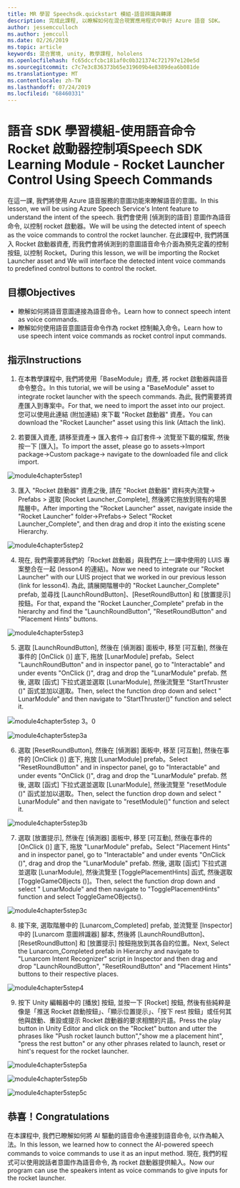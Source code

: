 ```yaml
---
title: MR 學習 Speechsdk.quickstart 模組-語音辨識與轉譯
description: 完成此課程, 以瞭解如何在混合現實應用程式中執行 Azure 語音 SDK。
author: jessemcculloch
ms.author: jemccull
ms.date: 02/26/2019
ms.topic: article
keywords: 混合實境, unity, 教學課程, hololens
ms.openlocfilehash: fc65dccfcbc181af0c0b321374c721797e120e5d
ms.sourcegitcommit: c7c7e3c836373b65e319609b4e8389dea6b081de
ms.translationtype: MT
ms.contentlocale: zh-TW
ms.lasthandoff: 07/24/2019
ms.locfileid: "68460331"
---
```

# <a name="speech-sdk-learning-module---rocket-launcher-control-using-speech-commands"></a><span data-ttu-id="43f35-104">語音 SDK 學習模組-使用語音命令 Rocket 啟動器控制項</span><span class="sxs-lookup"><span data-stu-id="43f35-104">Speech SDK Learning Module - Rocket Launcher Control Using Speech Commands</span></span>

<span data-ttu-id="43f35-105">在這一課, 我們將使用 Azure 語音服務的意圖功能來瞭解語音的意圖。</span><span class="sxs-lookup"><span data-stu-id="43f35-105">In this lesson, we will be using Azure Speech Service's Intent feature to understand the intent of the speech.</span></span> <span data-ttu-id="43f35-106">我們會使用 [偵測到的語音] 意圖作為語音命令, 以控制 rocket 啟動器。</span><span class="sxs-lookup"><span data-stu-id="43f35-106">We will be using the detected intent of speech as the voice commands to control the rocket launcher.</span></span> <span data-ttu-id="43f35-107">在此課程中, 我們將匯入 Rocket 啟動器資產, 而我們會將偵測到的意圖語音命令介面為預先定義的控制按鈕, 以控制 Rocket。</span><span class="sxs-lookup"><span data-stu-id="43f35-107">During this lesson, we will be importing the Rocket Launcher asset and We will interface the detected intent voice commands to predefined control buttons to control the rocket.</span></span> 

## <a name="objectives"></a><span data-ttu-id="43f35-108">目標</span><span class="sxs-lookup"><span data-stu-id="43f35-108">Objectives</span></span>

- <span data-ttu-id="43f35-109">瞭解如何將語音意圖連接為語音命令。</span><span class="sxs-lookup"><span data-stu-id="43f35-109">Learn how to connect speech intent as voice commands.</span></span>
- <span data-ttu-id="43f35-110">瞭解如何使用語音意圖語音命令作為 rocket 控制輸入命令。</span><span class="sxs-lookup"><span data-stu-id="43f35-110">Learn how to use speech intent voice commands as rocket control input commands.</span></span>

## <a name="instructions"></a><span data-ttu-id="43f35-111">指示</span><span class="sxs-lookup"><span data-stu-id="43f35-111">Instructions</span></span>
1. <span data-ttu-id="43f35-112">在本教學課程中, 我們將使用「BaseModule」資產, 將 rocket 啟動器與語音命令整合。</span><span class="sxs-lookup"><span data-stu-id="43f35-112">In this tutorial, we will be using a "BaseModule" asset to integrate rocket launcher with the speech commands.</span></span> <span data-ttu-id="43f35-113">為此, 我們需要將資產匯入到專案中。</span><span class="sxs-lookup"><span data-stu-id="43f35-113">For that, we need to import the asset into our project.</span></span> <span data-ttu-id="43f35-114">您可以使用此連結 (附加連結) 來下載 "Rocket 啟動器" 資產。</span><span class="sxs-lookup"><span data-stu-id="43f35-114">You can download the "Rocket Launcher" asset using this link (Attach the link).</span></span> 

2. <span data-ttu-id="43f35-115">若要匯入資產, 請移至資產-> 匯入套件-> 自訂套件-> 流覽至下載的檔案, 然後按一下 [匯入]。</span><span class="sxs-lookup"><span data-stu-id="43f35-115">To import the asset, please go to assets->Import package->Custom package-> navigate to the downloaded file and click import.</span></span>

![module4chapter5step1](images/module4chapter5step1.PNG)

3. <span data-ttu-id="43f35-117">匯入 "Rocket 啟動器" 資產之後, 請在 "Rocket 啟動器" 資料夾內流覽-> Prefabs > 選取 [Rocket Launcher_Complete], 然後將它拖放到現有的場景階層中。</span><span class="sxs-lookup"><span data-stu-id="43f35-117">After importing the "Rocket Launcher" asset, navigate inside the "Rocket Launcher" folder->Prefabs-> Select "Rocket Launcher_Complete", and then drag and drop it into the existing scene Hierarchy.</span></span>

![module4chapter5step2](images/module4chapter5step2.PNG)

4. <span data-ttu-id="43f35-119">現在, 我們需要將我們的「Rocket 啟動器」與我們在上一課中使用的 LUIS 專案整合在一起 (lesson4 的連結)。</span><span class="sxs-lookup"><span data-stu-id="43f35-119">Now we need to integrate our "Rocket Launcher" with our LUIS project that we worked in our previous lesson (link for lesson4).</span></span> <span data-ttu-id="43f35-120">為此, 請展開階層中的 "Rocket Launcher_Complete" prefab, 並尋找 [LaunchRoundButton]、[ResetRoundButton] 和 [放置提示] 按鈕。</span><span class="sxs-lookup"><span data-stu-id="43f35-120">For that, expand the "Rocket Launcher_Complete" prefab in the hierarchy and find the "LaunchRoundButton", "ResetRoundButton" and "Placement Hints" buttons.</span></span>

![module4chapter5step3](images/module4chapter5step3.PNG)

5. <span data-ttu-id="43f35-122">選取 [LaunchRoundButton], 然後在 [偵測器] 面板中, 移至 [可互動], 然後在事件的 [OnClick ()] 底下, 拖放 [LunarModule] prefab。</span><span class="sxs-lookup"><span data-stu-id="43f35-122">Select "LaunchRoundButton" and in inspector panel, go to "Interactable" and under events "OnClick ()", drag and drop the "LunarModule" prefab.</span></span> <span data-ttu-id="43f35-123">然後, 選取 [函式] 下拉式選並選取 [LunarModule], 然後流覽至 "StartThruster ()" 函式並加以選取。</span><span class="sxs-lookup"><span data-stu-id="43f35-123">Then, select the function drop down and select " LunarModule" and then navigate to "StartThruster()" function and select it.</span></span>

![module4chapter5step 3。0](images/module4chapter5step3.0.PNG)

![module4chapter5step3a](images/module4chapter5step3a.PNG)

6. <span data-ttu-id="43f35-126">選取 [ResetRoundButton], 然後在 [偵測器] 面板中, 移至 [可互動], 然後在事件的 [OnClick ()] 底下, 拖放 [LunarModule] prefab。</span><span class="sxs-lookup"><span data-stu-id="43f35-126">Select "ResetRoundButton" and in inspector panel, go to "Interactable" and under events "OnClick ()", drag and drop the "LunarModule" prefab.</span></span> <span data-ttu-id="43f35-127">然後, 選取 [函式] 下拉式選並選取 [LunarModule], 然後流覽至 "resetModule ()" 函式並加以選取。</span><span class="sxs-lookup"><span data-stu-id="43f35-127">Then, select the function drop down and select " LunarModule" and then navigate to "resetModule()" function and select it.</span></span>

![module4chapter5step3b](images/module4chapter5step3b.PNG)

7. <span data-ttu-id="43f35-129">選取 [放置提示], 然後在 [偵測器] 面板中, 移至 [可互動], 然後在事件的 [OnClick ()] 底下, 拖放 "LunarModule" prefab。</span><span class="sxs-lookup"><span data-stu-id="43f35-129">Select "Placement Hints" and in inspector panel, go to "Interactable" and under events "OnClick ()", drag and drop the "LunarModule" prefab.</span></span> <span data-ttu-id="43f35-130">然後, 選取 [函式] 下拉式選並選取 [LunarModule], 然後流覽至 [TogglePlacementHints] 函式, 然後選取 [ToggleGameOBjects ()]。</span><span class="sxs-lookup"><span data-stu-id="43f35-130">Then, select the function drop down and select " LunarModule" and then navigate to "TogglePlacementHints" function and select ToggleGameOBjects().</span></span>

![module4chapter5step3c](images/module4chapter5step3c.PNG)

8.  <span data-ttu-id="43f35-132">接下來, 選取階層中的 [Lunarcom_Completed] prefab, 並流覽至 [Inspector] 中的 [Lunarcom 意圖辨識器] 腳本, 然後將 [LaunchRoundButton]、[ResetRoundButton] 和 [放置提示] 按鈕拖放到其各自的位置。</span><span class="sxs-lookup"><span data-stu-id="43f35-132">Next, Select the Lunarcom_Completed prefab in Hierarchy and navigate to "Lunarcom Intent Recognizer" script in Inspector and then drag and drop  "LaunchRoundButton", "ResetRoundButton" and "Placement Hints" buttons to their respective places.</span></span>

![module4chapter5step4](images/module4chapter5step4.PNG)

9. <span data-ttu-id="43f35-134">按下 Unity 編輯器中的 [播放] 按鈕, 並按一下 [Rocket] 按鈕, 然後有些純粹是像是「推送 Rocket 啟動按鈕」、「顯示位置提示」、「按下 rest 按鈕」或任何其他與啟動、重設或提示 Rocket 啟動器的要求相關的片語。</span><span class="sxs-lookup"><span data-stu-id="43f35-134">Press the play button in Unity Editor and click on the "Rocket" button and utter the phrases like "Push rocket launch button","show me a placement hint", "press the rest button" or any other phrases related to launch, reset or hint's request for the rocket launcher.</span></span>

![module4chapter5step5a](images/module4chapter5step5a.PNG)

![module4chapter5step5b](images/module4chapter5step5b.PNG)

![module4chapter5step5c](images/module4chapter5step5c.PNG)

## <a name="congratulations"></a><span data-ttu-id="43f35-138">恭喜！</span><span class="sxs-lookup"><span data-stu-id="43f35-138">Congratulations</span></span>

<span data-ttu-id="43f35-139">在本課程中, 我們已瞭解如何將 AI 驅動的語音命令連接到語音命令, 以作為輸入法。</span><span class="sxs-lookup"><span data-stu-id="43f35-139">In this lesson, we learned how to connect the AI-powered speech commands to voice commands to use it as an input method.</span></span> <span data-ttu-id="43f35-140">現在, 我們的程式可以使用說話者意圖作為語音命令, 為 rocket 啟動器提供輸入。</span><span class="sxs-lookup"><span data-stu-id="43f35-140">Now our program can use the speakers intent as voice commands to give inputs for the rocket launcher.</span></span>

